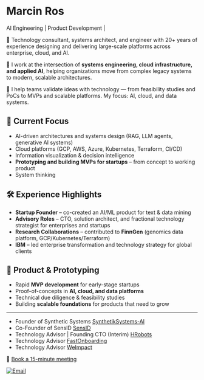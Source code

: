 # Marcin Ros 
AI Engineering | Product Development | 

🚀 Technology consultant, systems architect, and engineer with 20+ years of experience designing and delivering large-scale platforms across enterprise, cloud, and AI.  

🔧 I work at the intersection of **systems engineering, cloud infrastructure, and applied AI**, helping organizations move from complex legacy systems to modern, scalable architectures.  
 
🔧 I help teams validate ideas with technology — from feasibility studies and PoCs to MVPs and scalable platforms. My focus: AI, cloud, and data systems.


## 🔭 Current Focus
- AI-driven architectures and systems design (RAG, LLM agents, generative AI systems)  
- Cloud platforms (GCP, AWS, Azure, Kubernetes, Terraform, CI/CD)  
- Information visualization & decision intelligence  
- **Prototyping and building MVPs for startups** – from concept to working product  
- System thinking  

## 🛠️ Experience Highlights
- **Startup Founder** – co-created an AI/ML product for text & data mining
- **Advisory Roles** – CTO, solution architect, and fractional technology strategist for enterprises and startups
- **Research Collaborations** – contributed to **FinnGen** (genomics data platform, GCP/Kubernetes/Terraform)  
- **IBM** – led enterprise transformation and technology strategy for global clients  


## 🧪 Product & Prototyping
- Rapid **MVP development** for early-stage startups  
- Proof-of-concepts in **AI, cloud, and data platforms**  
- Technical due diligence & feasibility studies  
- Building **scalable foundations** for products that need to grow  

---

- Founder of Synthetic Systems [SynthetikSystems-AI](https://synthetiksystems.ai)
- Co-Founder of SensID [SensID](https://sensid.pl)
- Technology Advisor | Founding CTO (Interim)  [HRobots](https://hrobots.eu/)
- Technology Advisor [FastOnboarding](https://www.fastonboarding.eu/)
- Technology Advisor [WeImpact](https://www.weimpact.ai/)




📆 [Book a 15-minute meeting](https://calendar.app.google/GYNwok2ryAaWjz2M7)  

[![Email](https://img.shields.io/badge/Email-mr@marcinros.net-white?logo=gmail&style=flat)](mailto:mr@marcinros.net)
